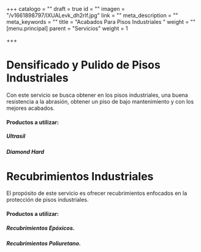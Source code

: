 +++
catalogo = ""
draft = true
id = ""
imagen = "/v1661898797/lXUALevk_dh2rlf.jpg"
link = ""
meta_description = ""
meta_keywords = ""
title = "Acabados Para Pisos Industriales "
weight = ""
[menu.principal]
parent = "Servicios"
weight = 1

+++
# **Densificado y Pulido de Pisos Industriales**

Con este servicio se busca obtener en los pisos industriales, una buena resistencia a la abrasión, obtener un piso de bajo mantenimiento y con los mejores acabados.

#### Productos a utilizar:

##### Ultrasil

##### Diamond Hard

# **Recubrimientos Industriales**

El propósito de este servicio es ofrecer recubrimientos enfocados en la protección de pisos industriales.

#### Productos a utilizar:

##### Recubrimientos Epóxicos.

##### Recubrimientos Poliuretano.